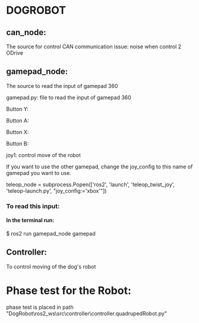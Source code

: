  # DOGROBOT

## can_node:
The source for control CAN communication
issue: noise when control 2 ODrive

## gamepad_node:
The source to read the input of gamepad 360

gamepad.py: file to read the input of gamepad 360

Button Y:

Button A:

Button X:

Button B:

joy1: control move of the robot

If you want to use the other gamepad, change the joy_config to this name of gamepad you want to use.

teleop_node = subprocess.Popen(['ros2', 'launch', 'teleop_twist_joy', 'teleop-launch.py', "joy_config:='xbox'"])

### To read this input:
#### In the terminal run:
$ ros2 run gamepad_node gamepad

## Controller:
To control moving of the dog's robot

# Phase test for the Robot:
phase test is placed in path "DogRobot\ros2_ws\src\controller\controller.quadrupedRobot.py"
